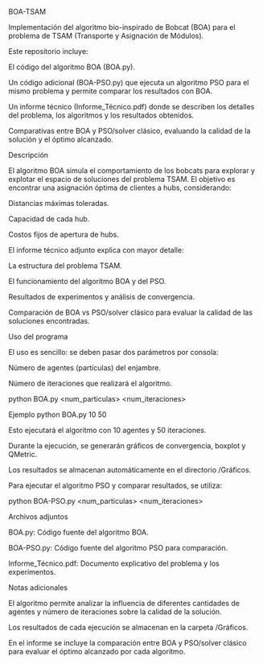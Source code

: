 BOA-TSAM

Implementación del algoritmo bio-inspirado de Bobcat (BOA) para el problema de TSAM (Transporte y Asignación de Módulos).

Este repositorio incluye:

El código del algoritmo BOA (BOA.py).

Un código adicional (BOA-PSO.py) que ejecuta un algoritmo PSO para el mismo problema y permite comparar los resultados con BOA.

Un informe técnico (Informe_Técnico.pdf) donde se describen los detalles del problema, los algoritmos y los resultados obtenidos.

Comparativas entre BOA y PSO/solver clásico, evaluando la calidad de la solución y el óptimo alcanzado.

Descripción

El algoritmo BOA simula el comportamiento de los bobcats para explorar y explotar el espacio de soluciones del problema TSAM. El objetivo es encontrar una asignación óptima de clientes a hubs, considerando:

Distancias máximas toleradas.

Capacidad de cada hub.

Costos fijos de apertura de hubs.

El informe técnico adjunto explica con mayor detalle:

La estructura del problema TSAM.

El funcionamiento del algoritmo BOA y del PSO.

Resultados de experimentos y análisis de convergencia.

Comparación de BOA vs PSO/solver clásico para evaluar la calidad de las soluciones encontradas.

Uso del programa

El uso es sencillo: se deben pasar dos parámetros por consola:

Número de agentes (partículas) del enjambre.

Número de iteraciones que realizará el algoritmo.

python BOA.py <num_particulas> <num_iteraciones>

Ejemplo
python BOA.py 10 50


Esto ejecutará el algoritmo con 10 agentes y 50 iteraciones.

Durante la ejecución, se generarán gráficos de convergencia, boxplot y QMetric.

Los resultados se almacenan automáticamente en el directorio /Gráficos.

Para ejecutar el algoritmo PSO y comparar resultados, se utiliza:

python BOA-PSO.py <num_particulas> <num_iteraciones>

Archivos adjuntos

BOA.py: Código fuente del algoritmo BOA.

BOA-PSO.py: Código fuente del algoritmo PSO para comparación.

Informe_Técnico.pdf: Documento explicativo del problema y los experimentos.

Notas adicionales

El algoritmo permite analizar la influencia de diferentes cantidades de agentes y número de iteraciones sobre la calidad de la solución.

Los resultados de cada ejecución se almacenan en la carpeta /Gráficos.

En el informe se incluye la comparación entre BOA y PSO/solver clásico para evaluar el óptimo alcanzado por cada algoritmo.

